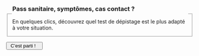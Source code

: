<form id="{{prefixe}}-demarrage-form">
    <fieldset>
        <legend>
            <h3>Pass sanitaire, symptômes, cas contact ?</h3>
            En quelques clics, découvrez quel test de dépistage est le plus adapté à votre situation.
        </legend>
    </fieldset>
    <div class="form-controls">
        <div class="button-with-progress">
            <p></p>
            <input type="submit" class="button button-arrow" value=" C’est parti !   ">
        </div>
    </div>
</form>

<form id="{{prefixe}}-symptomes-form" hidden>
    <a href="javascript:;" data-precedent="demarrage" class="back-button">Retour</a>
    <fieldset class="required">
        <legend><h3 id="{{prefixe}}-symptomes-label">Avez-vous des symptômes qui peuvent évoquer la Covid ?</h3></legend>
        <div role="radiogroup" aria-labelledby="{{prefixe}}-symptomes-label">
            <input id="{{prefixe}}_symptomes_radio_oui" type="radio" required name="{{prefixe}}_symptomes_radio" value="oui">
            <label for="{{prefixe}}_symptomes_radio_oui">Oui</label>
            <input id="{{prefixe}}_symptomes_radio_non" type="radio" required name="{{prefixe}}_symptomes_radio" value="non">
            <label for="{{prefixe}}_symptomes_radio_non">Non</label>
        </div>
    </fieldset>
    <div class="form-controls">
        <div class="button-with-progress">
            <p id="aria-description-progress-{{prefixe}}-symptomes" class="progress">Il vous reste moins de 2 étapes</p>
            <input type="submit" class="button button-arrow" value="Continuer" aria-describedby="aria-description-progress-{{prefixe}}-symptomes">
        </div>
    </div>
</form>

<form id="{{prefixe}}-depuis-quand-form" hidden>
    <a href="javascript:;" data-precedent="symptomes" class="back-button">Retour</a>
    <fieldset class="required" id="{{prefixe}}-depuis-quand">
        <legend><h3 id="{{prefixe}}-depuis-quand-label">Depuis quand avez-vous des symptômes ?</h3></legend>
        <div role="radiogroup" aria-labelledby="{{prefixe}}-depuis-quand-label">
            <input id="{{prefixe}}_depuis_quand_radio_moins_4_jours" type="radio" required name="{{prefixe}}_depuis_quand_radio" value="moins-4-jours">
            <label for="{{prefixe}}_depuis_quand_radio_moins_4_jours">depuis 4 jours ou moins</label>
            <input id="{{prefixe}}_depuis_quand_radio_plus_4_jours" type="radio" required name="{{prefixe}}_depuis_quand_radio" value="plus-4-jours">
            <label for="{{prefixe}}_depuis_quand_radio_plus_4_jours">depuis 5 jours ou plus</label>
        </div>
    </fieldset>
    <div class="form-controls">
        <div class="button-with-progress">
            <p id="aria-description-progress-{{prefixe}}-depuis-quand" class="progress">C’est la dernière étape !</p>
            <input type="submit" class="button" value="Terminer" aria-describedby="aria-description-progress-{{prefixe}}-depuis-quand">
        </div>
    </div>
</form>

<form id="{{prefixe}}-cas-contact-form" hidden>
    <a href="javascript:;" data-precedent="symptomes" class="back-button">Retour</a>
    <fieldset class="required" id="{{prefixe}}-cas-contact">
        <legend><h3 id="{{prefixe}}-cas-contact-label">Êtes-vous cas contact ?</h3></legend>
        <div role="radiogroup" aria-labelledby="{{prefixe}}-cas-contact-label">
            <input id="{{prefixe}}_cas_contact_radio_oui" type="radio" required name="{{prefixe}}_cas_contact_radio" value="oui">
            <label for="{{prefixe}}_cas_contact_radio_oui">Oui</label>
            <input id="{{prefixe}}_cas_contact_radio_non" type="radio" required name="{{prefixe}}_cas_contact_radio" value="non">
            <label for="{{prefixe}}_cas_contact_radio_non">Non</label>
        </div>
    </fieldset>
    <div class="form-controls">
        <div class="button-with-progress">
            <p id="aria-description-progress-{{prefixe}}-cas-contact" class="progress">Plus qu’une étape</p>
            <input type="submit" class="button" value="Continuer" aria-describedby="aria-description-progress-{{prefixe}}-cas-contact">
        </div>
    </div>
</form>

<form id="{{prefixe}}-auto-test-form" hidden>
    <a href="javascript:;" data-precedent="cas-contact" class="back-button">Retour</a>
    <fieldset id="{{prefixe}}-auto-test">
        <legend><h3 id="{{prefixe}}-auto-test-label">Je veux faire un test pour…</h3></legend>
        <div role="radiogroup" aria-labelledby="{{prefixe}}-auto-test-label">
            <input id="{{prefixe}}_auto_test_radio_oui" type="radio" required name="{{prefixe}}_auto_test_radio" value="oui">
            <label for="{{prefixe}}_auto_test_radio_oui">confirmer un autotest positif</label>
            <input id="{{prefixe}}_auto_test_radio_non" type="radio" required name="{{prefixe}}_auto_test_radio" value="non">
            <label for="{{prefixe}}_auto_test_radio_non">obtenir un « passe sanitaire » (mineurs de 12 à 15 ans), rendre visite à une personne vulnérable, etc.</label>
        </div>
    </fieldset>
    <div class="form-controls">
        <div class="button-with-progress">
            <p id="aria-description-progress-{{prefixe}}-auto-test" class="progress">C’est la dernière étape !</p>
            <input type="submit" class="button" value="Terminer" aria-describedby="aria-description-progress-{{prefixe}}-auto-test">
        </div>
    </div>
</form>

<div id="{{prefixe}}-symptomes-moins-4-jours-reponse" class="statut statut-bleu" hidden>

Vous avez des symptômes qui peuvent évoquer la Covid depuis moins de 4 jours, nous vous recommandons de faire un test **antigénique** ou **PCR nasopharyngé**. Consultez notre page thématique [« J’ai des symptômes de la Covid, que faire ? »](j-ai-des-symptomes-covid.html).

</div>

<div id="{{prefixe}}-symptomes-plus-4-jours-reponse" class="statut statut-bleu" hidden>

Vous avez des symptômes qui peuvent évoquer la Covid depuis plus de 4 jours, nous vous recommandons de faire un **test PCR nasopharyngé**. Consultez notre page thématique [« J’ai des symptômes de la Covid, que faire ? »](j-ai-des-symptomes-covid.html).

</div>

<div id="{{prefixe}}-pas-symptomes-cas-contact-oui-reponse" class="statut statut-bleu" hidden>

Vous n’avez pas de symptômes qui peuvent évoquer la Covid mais vous êtes cas contact, nous vous recommandons de faire un **test antigénique** si vous venez de l’apprendre.

Pour un test de contrôle (7 jours après votre contact à risque ), les tests **antigénique** ou **PCR nasopharyngé** sont indiqués.  Consultez notre page thématique [« Je suis cas contact Covid, que faire ? »](cas-contact-a-risque.html).

</div>

<div id="{{prefixe}}-pas-symptomes-pas-cas-contact-auto-test-oui-reponse" class="statut statut-bleu" hidden>

Vous n’avez pas de symptômes qui peuvent évoquer la Covid, vous n’êtes pas cas contact mais votre autotest est positif. Vous devez confirmer ce résultat avec un test **PCR nasopharyngé** et rester en isolement le temps d’obtenir cette confirmation.

</div>

<div id="{{prefixe}}-pas-symptomes-pas-cas-contact-auto-test-non-reponse" class="statut statut-bleu" hidden>

Vous n’avez pas de symptômes qui peuvent évoquer la Covid et vous n’êtes pas cas contact :

* Si vous souhaitez obtenir un « [passe sanitaire](pass-sanitaire-qr-code-voyages.html) » (mineurs de 12 à 15 ans), un test négatif **PCR nasopharyngé** ou **antigénique**, réalisé il y a moins de **24 h** est nécessaire.
* Si vous rendez visite à des personnes vulnérables, un test **antigénique** ou **PCR nasopharyngé** est indiqué.
* Si vous travaillez régulièrement avec des personnes fragiles, il est recommandé de vous tester régulièrement avec les **autotests** vendus en pharmacie (les professionnels exerçant à domicile auprès de personnes vulnérables peuvent obtenir la prise en charge de 10 autotests par mois en présentant leur carte professionnelle au pharmacien).

</div>

<p id="{{prefixe}}-refaire" hidden>
<a href="javascript:;" role="button" class="button button-outline button-half-width">Recommencer le questionnaire</a>
</p>
